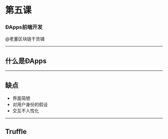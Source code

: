 # 第五课

### ÐApps前端开发

@老董区块链干货铺

---

## 什么是ÐApps

---

## 缺点

* 界面简陋 <!-- .element: class="fragment" -->
* 对用户身份的假设 <!-- .element: class="fragment" -->
* 交互不人性化 <!-- .element: class="fragment" -->

---

## Truffle
